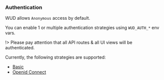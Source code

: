 ### Authentication
  
WUD allows `Anonymous` access by default.

You can enable 1 or multiple authentication strategies using `WUD_AUTH_*` env vars.

!> Please pay attention that all API routes & all UI views will be authenticated.

Currently, the following strategies are supported:
- [Basic](configuration/authentications/basic/)
- [Openid Connect](configuration/authentications/oidc/)

